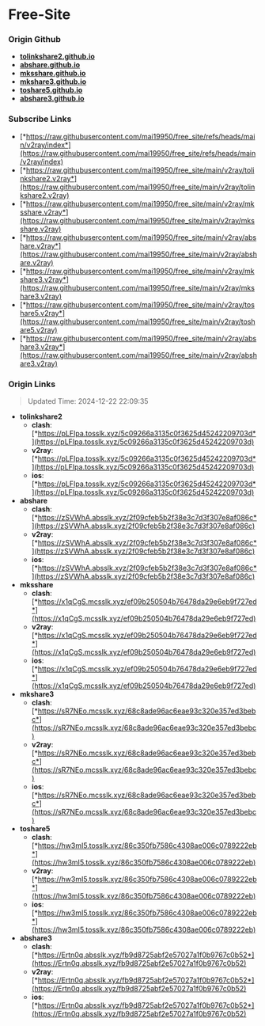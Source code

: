 # Free-Site

### Origin Github

- [**tolinkshare2.github.io**](https://github.com/tolinkshare2/tolinkshare2.github.io)
- [**abshare.github.io**](https://github.com/abshare/abshare.github.io)
- [**mksshare.github.io**](https://github.com/mksshare/mksshare.github.io)
- [**mkshare3.github.io**](https://github.com/mkshare3/mkshare3.github.io)
- [**toshare5.github.io**](https://github.com/toshare5/toshare5.github.io)
- [**abshare3.github.io**](https://github.com/abshare3/abshare3.github.io)

### Subscribe Links

- [*https://raw.githubusercontent.com/mai19950/free_site/refs/heads/main/v2ray/index*](https://raw.githubusercontent.com/mai19950/free_site/refs/heads/main/v2ray/index)
- [*https://raw.githubusercontent.com/mai19950/free_site/main/v2ray/tolinkshare2.v2ray*](https://raw.githubusercontent.com/mai19950/free_site/main/v2ray/tolinkshare2.v2ray)
- [*https://raw.githubusercontent.com/mai19950/free_site/main/v2ray/mksshare.v2ray*](https://raw.githubusercontent.com/mai19950/free_site/main/v2ray/mksshare.v2ray)
- [*https://raw.githubusercontent.com/mai19950/free_site/main/v2ray/abshare.v2ray*](https://raw.githubusercontent.com/mai19950/free_site/main/v2ray/abshare.v2ray)
- [*https://raw.githubusercontent.com/mai19950/free_site/main/v2ray/mkshare3.v2ray*](https://raw.githubusercontent.com/mai19950/free_site/main/v2ray/mkshare3.v2ray)
- [*https://raw.githubusercontent.com/mai19950/free_site/main/v2ray/toshare5.v2ray*](https://raw.githubusercontent.com/mai19950/free_site/main/v2ray/toshare5.v2ray)
- [*https://raw.githubusercontent.com/mai19950/free_site/main/v2ray/abshare3.v2ray*](https://raw.githubusercontent.com/mai19950/free_site/main/v2ray/abshare3.v2ray)

### Origin Links

> Updated Time: 2024-12-22 22:09:35

- **tolinkshare2**
  - **clash**: [*https://pLFIpa.tosslk.xyz/5c09266a3135c0f3625d45242209703d*](https://pLFIpa.tosslk.xyz/5c09266a3135c0f3625d45242209703d)
  - **v2ray**: [*https://pLFIpa.tosslk.xyz/5c09266a3135c0f3625d45242209703d*](https://pLFIpa.tosslk.xyz/5c09266a3135c0f3625d45242209703d)
  - **ios**: [*https://pLFIpa.tosslk.xyz/5c09266a3135c0f3625d45242209703d*](https://pLFIpa.tosslk.xyz/5c09266a3135c0f3625d45242209703d)
- **abshare**
  - **clash**: [*https://zSVWhA.absslk.xyz/2f09cfeb5b2f38e3c7d3f307e8af086c*](https://zSVWhA.absslk.xyz/2f09cfeb5b2f38e3c7d3f307e8af086c)
  - **v2ray**: [*https://zSVWhA.absslk.xyz/2f09cfeb5b2f38e3c7d3f307e8af086c*](https://zSVWhA.absslk.xyz/2f09cfeb5b2f38e3c7d3f307e8af086c)
  - **ios**: [*https://zSVWhA.absslk.xyz/2f09cfeb5b2f38e3c7d3f307e8af086c*](https://zSVWhA.absslk.xyz/2f09cfeb5b2f38e3c7d3f307e8af086c)
- **mksshare**
  - **clash**: [*https://x1qCgS.mcsslk.xyz/ef09b250504b76478da29e6eb9f727ed*](https://x1qCgS.mcsslk.xyz/ef09b250504b76478da29e6eb9f727ed)
  - **v2ray**: [*https://x1qCgS.mcsslk.xyz/ef09b250504b76478da29e6eb9f727ed*](https://x1qCgS.mcsslk.xyz/ef09b250504b76478da29e6eb9f727ed)
  - **ios**: [*https://x1qCgS.mcsslk.xyz/ef09b250504b76478da29e6eb9f727ed*](https://x1qCgS.mcsslk.xyz/ef09b250504b76478da29e6eb9f727ed)
- **mkshare3**
  - **clash**: [*https://sR7NEo.mcsslk.xyz/68c8ade96ac6eae93c320e357ed3bebc*](https://sR7NEo.mcsslk.xyz/68c8ade96ac6eae93c320e357ed3bebc)
  - **v2ray**: [*https://sR7NEo.mcsslk.xyz/68c8ade96ac6eae93c320e357ed3bebc*](https://sR7NEo.mcsslk.xyz/68c8ade96ac6eae93c320e357ed3bebc)
  - **ios**: [*https://sR7NEo.mcsslk.xyz/68c8ade96ac6eae93c320e357ed3bebc*](https://sR7NEo.mcsslk.xyz/68c8ade96ac6eae93c320e357ed3bebc)
- **toshare5**
  - **clash**: [*https://hw3mI5.tosslk.xyz/86c350fb7586c4308ae006c0789222eb*](https://hw3mI5.tosslk.xyz/86c350fb7586c4308ae006c0789222eb)
  - **v2ray**: [*https://hw3mI5.tosslk.xyz/86c350fb7586c4308ae006c0789222eb*](https://hw3mI5.tosslk.xyz/86c350fb7586c4308ae006c0789222eb)
  - **ios**: [*https://hw3mI5.tosslk.xyz/86c350fb7586c4308ae006c0789222eb*](https://hw3mI5.tosslk.xyz/86c350fb7586c4308ae006c0789222eb)
- **abshare3**
  - **clash**: [*https://Ertn0q.absslk.xyz/fb9d8725abf2e57027a1f0b9767c0b52*](https://Ertn0q.absslk.xyz/fb9d8725abf2e57027a1f0b9767c0b52)
  - **v2ray**: [*https://Ertn0q.absslk.xyz/fb9d8725abf2e57027a1f0b9767c0b52*](https://Ertn0q.absslk.xyz/fb9d8725abf2e57027a1f0b9767c0b52)
  - **ios**: [*https://Ertn0q.absslk.xyz/fb9d8725abf2e57027a1f0b9767c0b52*](https://Ertn0q.absslk.xyz/fb9d8725abf2e57027a1f0b9767c0b52)
